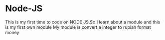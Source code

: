 # Node-JS
This is my first time to code on NODE JS.So I learn about a module and this is my first own module
My module is convert a integer to rupiah format money
